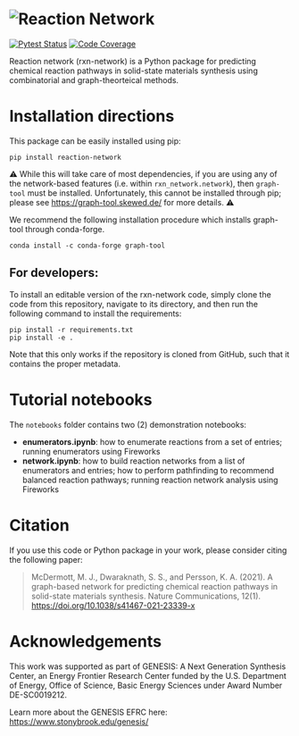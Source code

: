 # ![Reaction Network](docs/images/logo.png)

[![Pytest Status](https://github.com/GENESIS-EFRC/reaction-network/workflows/testing/badge.svg)](https://github.com/GENESIS-EFRC/reaction-network/actions?query=workflow%3Atesting)
[![Code Coverage](https://codecov.io/gh/GENESIS-EFRC/reaction-network/branch/main/graph/badge.svg)](https://codecov.io/gh/GENESIS-EFRC/reaction-network)

Reaction network (rxn-network) is a Python package for predicting chemical reaction
pathways in solid-state materials synthesis using combinatorial and graph-theorteical methods.

# Installation directions

This package can be easily installed using pip:

```properties
pip install reaction-network
```

:warning: While this will take care of most dependencies, if you are using any of the network-based features (i.e. within `rxn_network.network`), then `graph-tool` must be installed. Unfortunately, this cannot
be installed through pip; please see https://graph-tool.skewed.de/ for more details. :warning:

We recommend the following installation procedure which installs graph-tool through conda-forge.

```properties
conda install -c conda-forge graph-tool
```

## For developers: 
To install an editable version of the rxn-network code, simply clone the
code from this repository, navigate to its directory, and then run the
following command to install the requirements:

```properties
pip install -r requirements.txt
pip install -e .
```

Note that this only works if the repository is cloned from GitHub, such that it contains
the proper metadata.

# Tutorial notebooks

The `notebooks` folder contains two (2) demonstration notebooks: 
- **enumerators.ipynb**: how to enumerate reactions from a set of entries; running
  enumerators using Fireworks
- **network.ipynb**: how to build reaction networks from a list of enumerators and
  entries; how to perform pathfinding to recommend balanced reaction pathways; running
  reaction network analysis using Fireworks

# Citation 

If you use this code or Python package in your work, please consider citing the following paper:

> McDermott, M. J., Dwaraknath, S. S., and Persson, K. A. (2021). A graph-based network for predicting chemical reaction pathways in solid-state materials synthesis. Nature Communications, 12(1). https://doi.org/10.1038/s41467-021-23339-x


# Acknowledgements

This work was supported as part of GENESIS: A Next Generation Synthesis Center, an
Energy Frontier Research Center funded by the U.S. Department of Energy, Office of
Science, Basic Energy Sciences under Award Number DE-SC0019212.

Learn more about the GENESIS EFRC here: https://www.stonybrook.edu/genesis/
